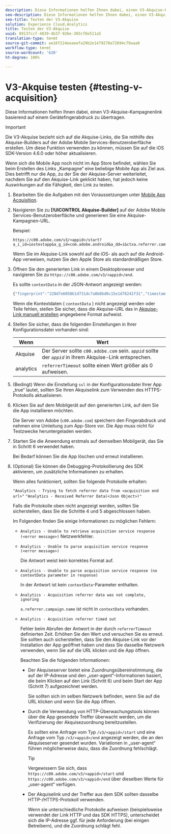 ```yaml
---
description: Diese Informationen helfen Ihnen dabei, einen V3-Akquise-Kampagnenlink basierend auf einem Gerätefingerabdruck zu übertragen.
seo-description: Diese Informationen helfen Ihnen dabei, einen V3-Akquise-Kampagnenlink basierend auf einem Gerätefingerabdruck zu übertragen.
seo-title: Testen der V3-Akquise
solution: Experience Cloud,Analytics
title: Testen der V3-Akquise
uuid: 89137ccf-4839-4b37-926e-303cf8e511a5
translation-type: tm+mt
source-git-commit: ae16f224eeaeefa29b2e1479270a72694c79aaa0
workflow-type: tm+mt
source-wordcount: '620'
ht-degree: 100%

---
```



# V3-Akquise testen {#testing-v-acquisition}

Diese Informationen helfen Ihnen dabei, einen V3-Akquise-Kampagnenlink basierend auf einem Gerätefingerabdruck zu übertragen.

>[!IMPORTANT]
>
>Die V3-Akquise bezieht sich auf die Akquise-Links, die Sie mithilfe des Akquise-Builders auf der Adobe Mobile Services-Benutzeroberfläche erstellen. Um diese Funktion verwenden zu können, müssen Sie auf die iOS SDK-Version 4.6.0 oder höher aktualisieren.

Wenn sich die Mobile App noch nicht im App Store befindet, wählen Sie beim Erstellen des Links „Kampagne“ eine beliebige Mobile App als Ziel aus. Dies betrifft nur die App, zu der Sie der Akquise-Server weiterleitet, nachdem Sie auf den Akquise-Link geklickt haben, hat jedoch keine Auswirkungen auf die Fähigkeit, den Link zu testen.

1. Bearbeiten Sie die Aufgaben mit den Voraussetzungen unter [Mobile App Acquisition](/help/ios/acquisition-main/acquisition.md).
1. Navigieren Sie zu **[!UICONTROL Akquise-Builder]** auf der Adobe Mobile Services-Benutzeroberfläche und generieren Sie eine Akquise-Kampagnen-URL.

   Beispiel:

   ```
   https://c00.adobe.com/v3/<appid>/start?a_i_id=iostestapp&a_g_id=com.adobe.android&a_dd=i&ctxa.referrer.campaign.name=name&ctxa.referrer.campaign.trackingcode=trackingcode
   ```


   Wenn Sie im Akquise-Link sowohl auf die iOS- als auch auf die Android-App verweisen, nutzen Sie den Apple Store als standardmäßigen Store.
1. Öffnen Sie den generierten Link in einem Desktopbrowser und navigieren Sie zu `https://c00.adobe.com/v3/<appid>/end`.

   Es sollte `contextData` in der JSON-Antwort angezeigt werden:

   ```js
   {"fingerprint":"228d7e6058b1d731dc7a8b8bd0c15e1d78242f31","timestamp":1457989293,"appguid":"","contextData":{"a.referrer.campaign.name":"name","a.referrer.campaign.trackingcode":"trackingcode"}}.
   ```

   Wenn die Kontextdaten ( `contextData` ) nicht angezeigt werden oder Teile fehlen, stellen Sie sicher, dass die Akquise-URL das in [Akquise-Link manuell erstellen](/help/using/acquisition-main/c-marketing-links-builder/acquisition-link-manual.md) angegebene Format aufweist.
1. Stellen Sie sicher, dass die folgenden Einstellungen in Ihrer Konfigurationsdatei vorhanden sind:

   | Wenn | Wert |
   |--- |--- |
   | Akquise | Der Server sollte `c00.adobe.com` sein. *`appid`* sollte der *`appid`* in Ihrem Akquise-Link entsprechen. |
   | analytics | `referrerTimeout` sollte einen Wert größer als 0 aufweisen. |


1. (Bedingt) Wenn die Einstellung `ssl` in der Konfigurationsdatei Ihrer App „true“ lautet, sollten Sie Ihren Akquiselink zum Verwenden des HTTPS-Protokolls aktualisieren.
1. Klicken Sie auf dem Mobilgerät auf den generierten Link, auf dem Sie die App installieren möchten.

   Die Server von Adobe (`c00.adobe.com`) speichern den Fingerabdruck und nehmen eine Umleitung zum App-Store vor. Die App muss nicht für Testzwecke heruntergeladen werden.
1. Starten Sie die Anwendung erstmals auf demselben Mobilgerät, das Sie in Schritt 6 verwendet haben.

   Bei Bedarf können Sie die App löschen und erneut installieren.
1. (Optional) Sie können die Debugging-Protokollierung des SDK aktivieren, um zusätzliche Informationen zu erhalten.

   Wenn alles funktioniert, sollten Sie folgende Protokolle erhalten:

   `"Analytics - Trying to fetch referrer data from <acquisition end url>"`
   `"Analytics - Received Referrer Data(<Json Object>)"`

   Falls die Protokolle oben nicht angezeigt werden, sollten Sie sicherstellen, dass Sie die Schritte 4 und 5 abgeschlossen haben.

   Im Folgenden finden Sie einige Informationen zu möglichen Fehlern:

   * `Analytics - Unable to retrieve acquisition service response (<error message>)`
Netzwerkfehler.

   * `Analytics - Unable to parse acquisition service response (<error message>)`

      Die Antwort weist kein korrektes Format auf.

   * `Analytics - Unable to parse acquisition service response (no contextData parameter in response)`

      In der Antwort ist kein `contextData`-Parameter enthalten.

   * `Analytics - Acquisition referrer data was not complete, ignoring`

      `a.referrer.campaign.name` ist nicht in `contextData` vorhanden.

   * `Analytics - Acquisition referrer timed out`

      Fehler beim Abrufen der Antwort in der durch `referrerTimeout` definierten Zeit. Erhöhen Sie den Wert und versuchen Sie es erneut. Sie sollten auch sicherstellen, dass Sie den Akquise-Link vor der Installation der App geöffnet haben und dass Sie dasselbe Netzwerk verwenden, wenn Sie auf die URL klicken und die App öffnen.

      Beachten Sie die folgenden Informationen:

      * Der Akquiseserver bietet eine Zuordnungsübereinstimmung, die auf der IP-Adresse und den „user-agent“-Informationen basiert, die beim Klicken auf den Link (Schritt 6) und beim Start der App (Schritt 7) aufgezeichnet werden.

         Sie sollten sich im selben Netzwerk befinden, wenn Sie auf die URL klicken und wenn Sie die App öffnen.

      * Durch die Verwendung von HTTP-Überwachungstools können über die App gesendete Treffer überwacht werden, um die Verifizierung der Akquisezuordnung bereitzustellen.

         Es sollten eine Anfrage vom Typ `/v3/<appid>/start` und eine Anfrage vom Typ `/v3/<appid>/end` angezeigt werden, die an den Akquiseserver gesendet wurden. Variationen in „user-agent“ führen möglicherweise dazu, dass die Zuordnung fehlschlägt.

         >[!TIP]
         >
         >Vergewissern Sie sich, dass `https://c00.adobe.com/v3/<appid>/start` und `https://c00.adobe.com/v3/<appid>/end` über dieselben Werte für „user-agent“ verfügen.

      * Der Akquiselink und der Treffer aus dem SDK sollten dasselbe HTTP-/HTTPS-Protokoll verwenden.

         Wenn sie unterschiedliche Protokolle aufweisen (beispielsweise verwendet der Link HTTP und das SDK HTTPS), unterscheidet sich die IP-Adresse ggf. für jede Anforderung (bei einigen Betreibern), und die Zuordnung schlägt fehl.
